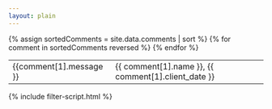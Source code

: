 ```yaml
---
layout: plain
---
```

<table id="commentsTable" class="table">
  {% assign sortedComments = site.data.comments | sort %}
  {% for comment in sortedComments reversed %}
    <tr id="comment_{{ comment[1].url }}" class="d-none">
      <td class="col-sm-9">
        {{comment[1].message }}
      </td>
      <td class="col-sm-3">
        {{ comment[1].name }}, {{ comment[1].client_date }}
      </td>
    </tr>
  {% endfor %}
</table>

{% include filter-script.html %}
